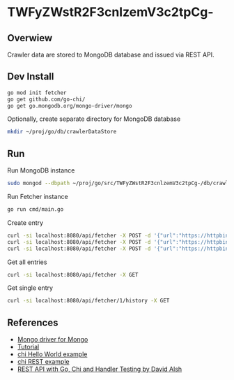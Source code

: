 # TWFyZWstR2F3cnlzemV3c2tpCg-

## Overwiew

Crawler data are stored to MongoDB database and issued via REST API.

## Dev Install

```bash
go mod init fetcher
go get github.com/go-chi/
go get go.mongodb.org/mongo-driver/mongo
```

Optionally, create separate directory for MongoDB database

```bash
mkdir ~/proj/go/db/crawlerDataStore
```

## Run

Run MongoDB instance

```bash
sudo mongod --dbpath ~/proj/go/src/TWFyZWstR2F3cnlzemV3c2tpCg-/db/crawlerDataStore
```

Run Fetcher instance

```bash
go run cmd/main.go
```

Create entry

```bash
curl -si localhost:8080/api/fetcher -X POST -d '{"url":"https://httpbin.org/range/1", "interval":20}'
curl -si localhost:8080/api/fetcher -X POST -d '{"url":"https://httpbin.org/range/1", "interval":20}'
curl -si localhost:8080/api/fetcher -X POST -d '{"url":"https://httpbin.org/range/1", "interval":20}'
```

Get all entries

```bash
curl -si localhost:8080/api/fetcher -X GET
```

Get single entry

```bash
curl -si localhost:8080/api/fetcher/1/history -X GET
```

## References

* [Mongo driver for Mongo](https://github.com/mongodb/mongo-go-driver)
* [Tutorial](https://medium.com/@ibraheemkolawolebello/building-restful-api-using-chi-mongo-db-and-all-the-goodness-that-comes-with-golang-1e0b9c68898d)
* [chi Hello World example](https://github.com/go-chi/chi/blob/master/_examples/hello-world/main.go)
* [chi REST example](https://github.com/go-chi/chi/blob/master/_examples/rest/main.go)
* [REST API with Go, Chi and Handler Testing by David Alsh](https://www.youtube.com/watch?v=zeme_TmXyBk)